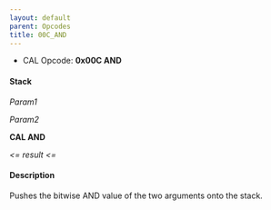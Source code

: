 ```yaml
---
layout: default
parent: Opcodes
title: 00C_AND
---
```


-   CAL Opcode: **0x00C AND**

#### Stack

  
*Param1*

*Param2*

**CAL AND**

*&lt;= result &lt;=*

#### Description

Pushes the bitwise AND value of the two arguments onto the stack.
